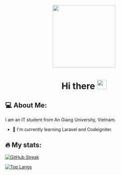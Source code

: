 
<div align="center" >
<img src="https://media.giphy.com/media/UcK7JalnjCz0k/giphy.gif" width="200" height="200" />
<h1>
  Hi there
  <img src="https://media.giphy.com/media/hvRJCLFzcasrR4ia7z/giphy.gif" width="30px"/>
</h1>
</div>

## 💻 About Me:

I am an IT student from An Giang University, Vietnam.

- 🌱 I'm currently learning Laravel and Codeigniter.


## 🔥 My stats:

[![GitHub Streak](http://github-readme-streak-stats.herokuapp.com?user=nhat-tien&theme=dark&background=000000)](https://git.io/streak-stats)

[![Top Langs](https://github-readme-stats.vercel.app/api/top-langs/?username=nhat-tien&layout=compact&theme=vision-friendly-dark)](https://github.com/anuraghazra/github-readme-stats)
